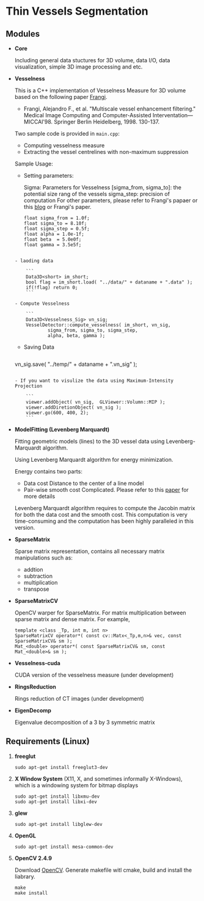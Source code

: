 Thin Vessels Segmentation
========================

Modules
---------------

-   **Core**

    Including general data stuctures for 3D volume, data I/O, data visualization, simple 3D image processing and etc. 

-   **Vesselness**

    This is a C++ implementation of Vesselness Measure for 3D volume based on the following paper [Frangi](http://link.springer.com/chapter/10.1007/BFb0056195#page-1). 

    - Frangi, Alejandro F., et al. "Multiscale vessel enhancement filtering." Medical Image Computing and Computer-Assisted Interventation—MICCAI’98. Springer Berlin Heidelberg, 1998. 130-137.

    Two sample code is provided in `main.cpp`:
    
    - Computing vesselness measure
    - Extracting the vessel centrelines with non-maximum suppression

    Sample Usage: 

    - Setting parameters: 
    
      Sigma: Parameters for Vesselness
      [sigma_from, sigma_to]: the potential size rang of the vessels
      sigma_step: precision of computation
      For other parameters, please refer to Frangi's papaer or this [blog](http://yzhong.co/?p=351) or Frangi's paper. 

        ```
        float sigma_from = 1.0f;  
        float sigma_to = 8.10f;   
        float sigma_step = 0.5f;  
        float alpha = 1.0e-1f;	
    	float beta  = 5.0e0f;     
        float gamma = 3.5e5f; 
	```

    - laoding data

        ```
        Data3D<short> im_short;       
        bool flag = im_short.load( "../data/" + dataname + ".data" );         
        if(!flag) return 0;       
        ```
		
    - Compute Vesselness

        ```
        Data3D<Vesselness_Sig> vn_sig;        
        VesselDetector::compute_vesselness( im_short, vn_sig,         
                sigma_from, sigma_to, sigma_step,        
                alpha, beta, gamma );
	```
	
    - Saving Data

        ```
	vn_sig.save( "../temp/" + dataname + ".vn_sig" );
	```

    - If you want to visulize the data using Maximum-Intensity Projection

        ```
        viewer.addObject( vn_sig,  GLViewer::Volumn::MIP );
        viewer.addDiretionObject( vn_sig );
        viewer.go(600, 400, 2);
        ```

-   **ModelFitting (Levenberg Marquardt)**

    Fitting geometric models (lines) to the 3D vessel data using Levenberg-Marquardt algorithm. 

    Using Levenberg Marquardt algorithm for energy minimization. 

    Energy contains two parts:

    - Data cost
      Distance to the center of a line model
    - Pair-wise smooth cost
      Complicated. Please refer to this [paper](http://www.csd.uwo.ca/~yuri/Abstracts/cvpr12-abs.shtml) for more details

    Levenberg Marquardt algorithm requires to compute the Jacobin matrix for both the data cost and the smooth cost. This computation is very time-consuming and the computation has been highly paralleled in this version. 

-   **SparseMatrix**

    Sparse matrix representation, contains all necessary matrix manipulations such as: 
    
      - addtion
      - subtraction
      - multiplication
      - transpose
   
-   **SparseMatrixCV**

    OpenCV warper for SparseMatrix. For matrix multiplication between sparse matrix and dense matrix. For example, 

    ```
    template <class _Tp, int m, int n>    
    SparseMatrixCV operator*( const cv::Matx<_Tp,m,n>& vec, const SparseMatrixCV& sm );     
    Mat_<double> operator*( const SparseMatrixCV& sm, const Mat_<double>& sm );    
    ```

-   **Vesselness-cuda** 

    CUDA version of the vesselness measure (under development)
    
-   **RingsReduction**

    Rings reduction of CT images (under development)
    
-   **EigenDecomp**

    Eigenvalue decomposition of a 3 by 3 symmetric matrix



Requirements (Linux)
---------------

1. **freeglut**

	`sudo apt-get install freeglut3-dev`

2. **X Window System** (X11, X, and sometimes informally X-Windows), which is a windowing system for bitmap displays

    ```
    sudo apt-get install libxmu-dev
    sudo apt-get install libxi-dev
    ```

3. **glew**

    `sudo apt-get install libglew-dev`

4. **OpenGL**

    `sudo apt-get install mesa-common-dev`

5. **OpenCV 2.4.9**

	Download [OpenCV](http://opencv.org/). Generate makefile witl cmake, build and install the liabrary. 

    ```
    make
    make install
    ```
